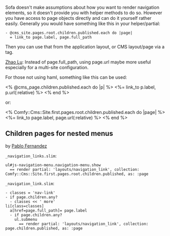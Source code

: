 Sofa doesn't make assumptions about how you want to render navigation elements, so it doesn't provide you with helper methods to do so. However you have access to page objects directly and can do it yourself rather easily. Generally you would have something like this in your helper/partial:

    - @cms_site.pages.root.children.published.each do |page|
      = link_to page.label, page.full_path

Then you can use that from the application layout, or CMS layout/page via a tag.

[Zhao Lu](http://github.com/zlu): Instead of page.full_path, using page.url maybe more useful especially for a multi-site configuration.

For those not using haml, something like this can be used:

<% @cms_page.children.published.each do |p| %>
  <%= link_to p.label, p.url(:relative) %>
<% end %>

or:

<% Comfy::Cms::Site.first.pages.root.children.published.each do |page| %>
  <%= link_to page.label, page.url(:relative) %>
<% end %>

## Children pages for nested menus
by [Pablo Fernandez](http://www.onboardinglab.com)

`_navigation_links.slim`:
```slim
ul#js-navigation-menu.navigation-menu.show
  == render partial: 'layouts/navigation_link', collection: Comfy::Cms::Site.first.pages.root.children.published, as: :page
```

`_navigation_link.slim`:
```slim
- classes = 'nav-link'
- if page.children.any?
  - classes << ' more'
li[class=classes]
  a[href=page.full_path]= page.label
  - if page.children.any?
    ul.submenu
      == render partial: 'layouts/navigation_link', collection: page.children.published, as: :page
```
